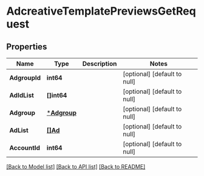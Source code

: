 # AdcreativeTemplatePreviewsGetRequest

## Properties
Name | Type | Description | Notes
------------ | ------------- | ------------- | -------------
**AdgroupId** | **int64** |  | [optional] [default to null]
**AdIdList** | **[]int64** |  | [optional] [default to null]
**Adgroup** | [***Adgroup**](adgroup.md) |  | [optional] [default to null]
**AdList** | [**[]Ad**](ad.md) |  | [optional] [default to null]
**AccountId** | **int64** |  | [optional] [default to null]

[[Back to Model list]](../README.md#documentation-for-models) [[Back to API list]](../README.md#documentation-for-api-endpoints) [[Back to README]](../README.md)


